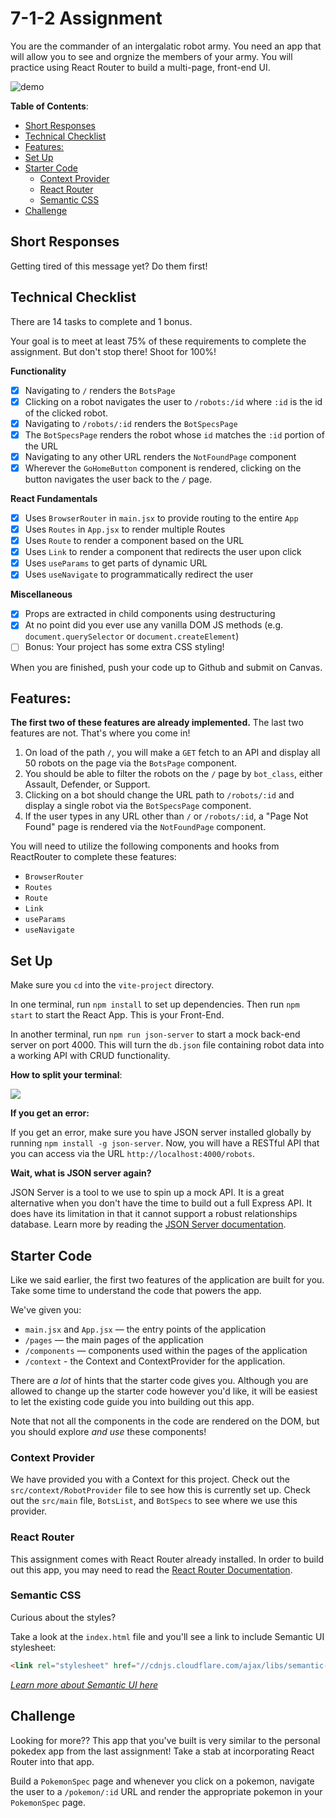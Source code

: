 <!-- @format -->

# 7-1-2 Assignment

You are the commander of an intergalatic robot army. You need an app that will allow you to see and orgnize the members of your army. You will practice using React Router to build a multi-page, front-end UI.

![demo](./images/demo.gif)

**Table of Contents**:

- [Short Responses](#short-responses)
- [Technical Checklist](#technical-checklist)
- [Features:](#features)
- [Set Up](#set-up)
- [Starter Code](#starter-code)
  - [Context Provider](#context-provider)
  - [React Router](#react-router)
  - [Semantic CSS](#semantic-css)
- [Challenge](#challenge)

## Short Responses

Getting tired of this message yet? Do them first!

## Technical Checklist

There are 14 tasks to complete and 1 bonus.

Your goal is to meet at least 75% of these requirements to complete the assignment. But don't stop there! Shoot for 100%!

**Functionality**

- [x] Navigating to `/` renders the `BotsPage`
- [x] Clicking on a robot navigates the user to `/robots:/id` where `:id` is the id of the clicked robot.
- [x] Navigating to `/robots/:id` renders the `BotSpecsPage`
- [x] The `BotSpecsPage` renders the robot whose `id` matches the `:id` portion of the URL
- [x] Navigating to any other URL renders the `NotFoundPage` component
- [x] Wherever the `GoHomeButton` component is rendered, clicking on the button navigates the user back to the `/` page.

**React Fundamentals**

- [x] Uses `BrowserRouter` in `main.jsx` to provide routing to the entire `App`
- [x] Uses `Routes` in `App.jsx` to render multiple Routes
- [x] Uses `Route` to render a component based on the URL
- [x] Uses `Link` to render a component that redirects the user upon click
- [x] Uses `useParams` to get parts of dynamic URL
- [x] Uses `useNavigate` to programmatically redirect the user

**Miscellaneous**

- [x] Props are extracted in child components using destructuring
- [x] At no point did you ever use any vanilla DOM JS methods (e.g. `document.querySelector` or `document.createElement`)
- [ ] Bonus: Your project has some extra CSS styling!

When you are finished, push your code up to Github and submit on Canvas.

## Features:

**The first two of these features are already implemented.** The last two features are not. That's where you come in!

1. On load of the path `/`, you will make a `GET` fetch to an API and display all 50 robots on the page via the `BotsPage` component.
2. You should be able to filter the robots on the `/` page by `bot_class`, either Assault, Defender, or Support.
3. Clicking on a bot should change the URL path to `/robots/:id` and display a single robot via the `BotSpecsPage` component.
4. If the user types in any URL other than `/` or `/robots/:id`, a "Page Not Found" page is rendered via the `NotFoundPage` component.

You will need to utilize the following components and hooks from ReactRouter to complete these features:

- `BrowserRouter`
- `Routes`
- `Route`
- `Link`
- `useParams`
- `useNavigate`

## Set Up

Make sure you `cd` into the `vite-project` directory.

In one terminal, run `npm install` to set up dependencies. Then run `npm start` to start the React App. This is your Front-End.

In another terminal, run `npm run json-server` to start a mock back-end server on port 4000. This will turn the `db.json` file containing robot data into a working API with CRUD functionality.

**How to split your terminal**:

![](./images/split-terminal.gif)

**If you get an error:**

If you get an error, make sure you have JSON server installed globally by running `npm install -g json-server`. Now, you will have a RESTful API that you can access via the URL `http://localhost:4000/robots`.

**Wait, what is JSON server again?**

JSON Server is a tool to we use to spin up a mock API. It is a great alternative when you don't have the time to build out a full Express API. It does have its limitation in that it cannot support a robust relationships database. Learn more by reading the [JSON Server documentation](https://github.com/typicode/json-server#getting-started).

## Starter Code

Like we said earlier, the first two features of the application are built for you. Take some time to understand the code that powers the app.

We've given you:

- `main.jsx` and `App.jsx` — the entry points of the application
- `/pages` — the main pages of the application
- `/components` — components used within the pages of the application
- `/context` - the Context and ContextProvider for the application.

There are _a lot_ of hints that the starter code gives you. Although you are allowed to change up the starter code however you'd like, it will be easiest to let the existing code guide you into building out this app.

Note that not all the components in the code are rendered on the DOM, but you should explore _and use_ these components!

### Context Provider

We have provided you with a Context for this project. Check out the `src/context/RobotProvider` file to see how this is currently set up. Check out the `src/main` file, `BotsList`, and `BotSpecs` to see where we use this provider.

### React Router

This assignment comes with React Router already installed. In order to build out this app, you may need to read the [React Router Documentation](https://reactrouter.com/web/guides/quick-start).

### Semantic CSS

Curious about the styles?

Take a look at the `index.html` file and you'll see a link to include Semantic UI stylesheet:

```html
<link rel="stylesheet" href="//cdnjs.cloudflare.com/ajax/libs/semantic-ui/2.2.12/semantic.min.css"></link>
```

_[Learn more about Semantic UI here](https://semantic-ui.com/)_

## Challenge

Looking for more?? This app that you've built is very similar to the personal pokedex app from the last assignment! Take a stab at incorporating React Router into that app.

Build a `PokemonSpec` page and whenever you click on a pokemon, navigate the user to a `/pokemon/:id` URL and render the appropriate pokemon in your `PokemonSpec` page.
